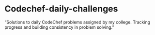 # Codechef-daily-challenges
“Solutions to daily CodeChef problems assigned by my college. Tracking progress and building consistency in problem solving.”
